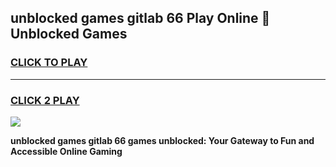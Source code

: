 
## unblocked games gitlab 66 Play Online 👋 Unblocked Games
<h3>
<a href="https://premium.freeplayer.one?title=unblocked_games_gitlab_66&ref=19F">CLICK TO PLAY</a></h3>
<hr>

<h3>
<a href="https://premium.freeplayer.one?title=unblocked_games_gitlab_66&ref=19F">CLICK 2 PLAY</a>
  
</h3>

<a href="https://premium.freeplayer.one?title=unblocked_games_gitlab_66&ref=19F"><img src="https://clearcache.store/games.png"></a>


**unblocked games gitlab 66 games unblocked: Your Gateway to Fun and Accessible Online Gaming**

